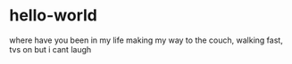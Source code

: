 # hello-world
where have you been in my life
making my way to the couch, walking fast, tvs on but i cant laugh
